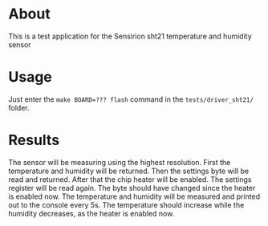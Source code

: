 # About
This is a test application for the Sensirion sht21 temperature and humidity sensor
# Usage
Just enter the `make BOARD=??? flash` command in the `tests/driver_sht21/` folder.
# Results
The sensor will be measuring using the highest resolution. First the temperature and humidity will be returned. Then the settings byte will be read and returned. After that the chip heater will be enabled. The settings register will be read again. The byte should have changed since the heater is enabled now. The temperature and humidity will be measured and printed out to the console every 5s. The temperature should increase while the humidity decreases, as the heater is enabled now.
